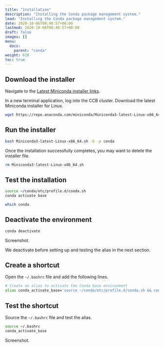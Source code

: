 ```yaml
---
title: "Installation"
description: "Installing the Conda package management system."
lead: "Installing the Conda package management system."
date: 2020-10-06T08:48:57+00:00
lastmod: 2020-10-06T08:48:57+00:00
draft: false
images: []
menu:
  docs:
    parent: "conda"
weight: 610
toc: true
---
```


## Download the installer

Navigate to the [Latest Miniconda installer links][miniconda-installers-latest].

In a new terminal application, log into the CCB cluster.
Download the latest Miniconda installer for Linux.

```bash
wget https://repo.anaconda.com/miniconda/Miniconda3-latest-Linux-x86_64.sh
```

## Run the installer

```bash
bash Miniconda3-latest-Linux-x86_64.sh -b -p conda
```

Once the installation successfully completes, you may want to delete the installer file.

```bash
rm Miniconda3-latest-Linux-x86_64.sh
```

## Test the installation

```bash
source ~/conda/etc/profile.d/conda.sh
conda activate base
```

<!-- ![Screenshot](path) -->

```bash
which conda
```

## Deactivate the environment

```bash
conda deactivate
```

Screenshot.

We deactivate before setting up and testing the alias in the next section.

## Create a shortcut

Open the `~/.bashrc` file and add the following lines.

```bash
# Create an alias to activate the Conda base environment
alias conda_activate_base='source ~/conda/etc/profile.d/conda.sh && conda activate base'
```

## Test the shortcut

Source the `~/.bashrc` file and test the alias.

```bash
source ~/.bashrc
conda_activate_base
```

Screenshot.

<!-- Link definitions -->

[miniconda-installers-latest]: https://docs.conda.io/en/latest/miniconda.html#latest-miniconda-installer-links

